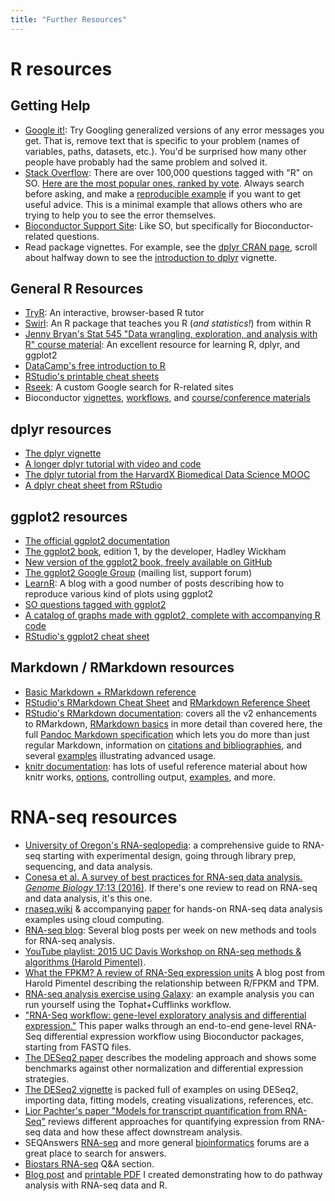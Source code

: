 ```yaml
---
title: "Further Resources"
---
```


# R resources

## Getting Help

- [Google it!](http://lmgtfy.com/?q=R+Error+in+library+there+is+no+package+called): Try Googling generalized versions of any error messages you get. That is, remove text that is specific to your problem (names of variables, paths, datasets, etc.). You'd be surprised how many other people have probably had the same problem and solved it.
- [Stack Overflow](http://stackoverflow.com/questions/tagged/r): There are over 100,000 questions tagged with "R" on SO. [Here are the most popular ones, ranked by vote](https://stackoverflow.com/questions/tagged/r?sort=votes). Always search before asking, and make a [reproducible example](http://stackoverflow.com/questions/5963269/how-to-make-a-great-r-reproducible-example/5963610#5963610) if you want to get useful advice. This is a minimal example that allows others who are trying to help you to see the error themselves.
- [Bioconductor Support Site](https://support.bioconductor.org/): Like SO, but specifically for Bioconductor-related questions.
- Read package vignettes. For example, see the [dplyr CRAN page](https://cran.r-project.org/web/packages/dplyr/index.html), scroll about halfway down to see the [introduction to dplyr](https://cran.r-project.org/web/packages/dplyr/vignettes/introduction.html) vignette.

## General R Resources

- [TryR](http://tryr.codeschool.com/): An interactive, browser-based R tutor
- [Swirl](http://swirlstats.com/): An R package that teaches you R (_and statistics!_) from within R
- [Jenny Bryan's Stat 545 "Data wrangling, exploration, and analysis with R" course material](https://stat545-ubc.github.io/): An excellent resource for learning R, dplyr, and ggplot2
- [DataCamp's free introduction to R](https://www.datacamp.com/courses/free-introduction-to-r)
- [RStudio's printable cheat sheets](https://www.rstudio.com/resources/cheatsheets/)
- [Rseek](http://rseek.org/): A custom Google search for R-related sites
- Bioconductor [vignettes](https://www.bioconductor.org/help/package-vignettes/), [workflows](https://www.bioconductor.org/help/workflows/), and [course/conference materials](https://www.bioconductor.org/help/course-materials/)

## dplyr resources

- [The dplyr vignette](https://cran.rstudio.com/web/packages/dplyr/vignettes/introduction.html)
- [A longer dplyr tutorial with video and code](http://www.dataschool.io/dplyr-tutorial-for-faster-data-manipulation-in-r/)
- [The dplyr tutorial from the HarvardX Biomedical Data Science MOOC](http://genomicsclass.github.io/book/pages/dplyr_tutorial.html)
- [A dplyr cheat sheet from RStudio](https://www.rstudio.com/wp-content/uploads/2015/02/data-wrangling-cheatsheet.pdf)

## ggplot2 resources

- [The official ggplot2 documentation](http://docs.ggplot2.org/)
- [The ggplot2 book](http://amzn.to/1akjqsR), edition 1, by the developer, Hadley Wickham
- [New version of the ggplot2 book, freely available on GitHub](https://github.com/hadley/ggplot2-book)
- [The ggplot2 Google Group](https://groups.google.com/d/forum/ggplot2) (mailing list, support forum)
- [LearnR](http://learnr.wordpress.com/): A blog with a good number of posts describing how to reproduce various kind of plots using ggplot2
- [SO questions tagged with ggplot2](http://stackoverflow.com/questions/tagged/ggplot2)
- [A catalog of graphs made with ggplot2, complete with accompanying R code](http://shinyapps.stat.ubc.ca/r-graph-catalog/)
- [RStudio's ggplot2 cheat sheet](https://www.rstudio.com/wp-content/uploads/2015/05/ggplot2-cheatsheet.pdf)

## Markdown / RMarkdown resources

- [Basic Markdown + RMarkdown reference](http://bioconnector.org/markdown)
- [RStudio's RMarkdown Cheat Sheet](https://www.rstudio.com/wp-content/uploads/2015/02/rmarkdown-cheatsheet.pdf) and [RMarkdown Reference Sheet](https://www.rstudio.com/wp-content/uploads/2015/03/rmarkdown-reference.pdf)
- [RStudio's RMarkdown documentation](http://rmarkdown.rstudio.com/): covers all the v2 enhancements to RMarkdown, [RMarkdown basics](http://rmarkdown.rstudio.com/authoring_basics.html) in more detail than covered here, the full [Pandoc Markdown specification](http://rmarkdown.rstudio.com/authoring_pandoc_markdown.html) which lets you do more than just regular Markdown, information on [citations and bibliographies](http://rmarkdown.rstudio.com/authoring_bibliographies_and_citations.html), and several [examples](http://rmarkdown.rstudio.com/articles.html) illustrating advanced usage.
- [knitr documentation](http://yihui.name/knitr/): has lots of useful reference material about how knitr works, [options](http://yihui.name/knitr/options/), controlling output, [examples](http://yihui.name/knitr/demos/), and more.

# RNA-seq resources

- [University of Oregon's RNA-seqlopedia](http://rnaseq.uoregon.edu/): a comprehensive guide to RNA-seq starting with experimental design, going through library prep, sequencing, and data analysis.
- [Conesa et al. A survey of best practices for RNA-seq data analysis. _Genome Biology_ 17:13 (2016)](http://genomebiology.biomedcentral.com/articles/10.1186/s13059-016-0881-8). If there's one review to read on RNA-seq and data analysis, it's this one.
- [rnaseq.wiki](http://rnaseq.wiki) & accompanying [paper](http://journals.plos.org/ploscompbiol/article?id=10.1371/journal.pcbi.1004393) for hands-on RNA-seq data analysis examples using cloud computing.
- [RNA-seq blog](http://www.rna-seqblog.com/): Several blog posts per week on new methods and tools for RNA-seq analysis.
- [YouTube playlist: 2015 UC Davis Workshop on RNA-seq methods & algorithms (Harold Pimentel)](https://www.youtube.com/playlist?list=PLfFNmoa-yUIb5cYG2R1zf5rtrQQKZvKwG).
- [What the FPKM? A review of RNA-Seq expression units](https://haroldpimentel.wordpress.com/2014/05/08/what-the-fpkm-a-review-rna-seq-expression-units/) A blog post from Harold Pimentel describing the relationship between R/FPKM and TPM.
- [RNA-seq analysis exercise using Galaxy](https://usegalaxy.org/u/jeremy/p/galaxy-rna-seq-analysis-exercise): an example analysis you can run yourself using the Tophat+Cufflinks workflow.
- ["RNA-Seq workflow: gene-level exploratory analysis and differential expression."](http://f1000research.com/articles/4-1070/v1) This paper walks through an end-to-end gene-level RNA-Seq differential expression workflow using Bioconductor packages, starting from FASTQ files.
- [The DESeq2 paper](http://genomebiology.biomedcentral.com/articles/10.1186/s13059-014-0550-8) describes the modeling approach and shows some benchmarks against other normalization and differential expression strategies.
- [The DESeq2 vignette](http://www.bioconductor.org/packages/release/bioc/vignettes/DESeq2/inst/doc/DESeq2.pdf) is packed full of examples on using DESeq2, importing data, fitting models, creating visualizations, references, etc.
- [Lior Pachter's paper "Models for transcript quantification from RNA-Seq"](http://arxiv.org/abs/1104.3889) reviews different approaches for quantifying expression from RNA-seq data and how these affect downstream analysis. 
- SEQAnswers [RNA-seq](http://seqanswers.com/forums/forumdisplay.php?f=26) and more general [bioinformatics](http://seqanswers.com/forums/forumdisplay.php?f=18) forums are a great place to search for answers.
- [Biostars RNA-seq](https://www.biostars.org/t/RNA-Seq/) Q&A section.
- [Blog post](http://www.gettinggeneticsdone.com/2015/12/tutorial-rna-seq-differential.html) and [printable PDF](https://dx.doi.org/10.6084/m9.figshare.1619655.v1) I created demonstrating how to do pathway analysis with RNA-seq data and R.